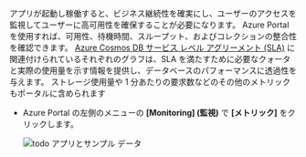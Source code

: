 アプリが起動し稼働すると、ビジネス継続性を確実にし、ユーザーのアクセスを監視してユーザーに高可用性を確保することが必要になります。 Azure Portal を使用すれば、可用性、待機時間、スループット、およびコレクションの整合性を確認できます。 [Azure Cosmos DB サービス レベル アグリーメント (SLA)](https://azure.microsoft.com/support/legal/sla/documentdb/) に関連付けられているそれぞれのグラフは、SLA を満たすために必要なクォータと実際の使用量を示す情報を提供し、データベースのパフォーマンスに透過性を与えます。 ストレージ使用量や 1 分あたりの要求数などのその他のメトリックもポータルに含められます

* Azure Portal の左側のメニューの **[Monitoring] (監視)** で **[メトリック]** をクリックします。

   ![todo アプリとサンプル データ](./media/cosmosdb-tutorial-review-slas/azure-cosmosdb-portal-metrics-slas.png)